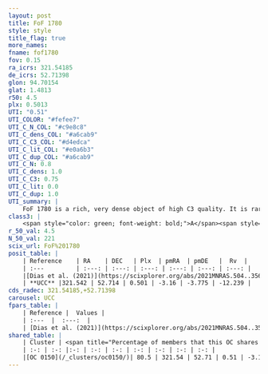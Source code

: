 ```yaml
---
layout: post
title: FoF 1780
style: style
title_flag: true
more_names: 
fname: fof1780
fov: 0.15
ra_icrs: 321.54185
de_icrs: 52.71398
glon: 94.70154
glat: 1.4813
r50: 4.5
plx: 0.5013
UTI: "0.51"
UTI_COLOR: "#fefee7"
UTI_C_N_COL: "#c9e8c8"
UTI_C_dens_COL: "#a6cab9"
UTI_C_C3_COL: "#d4edca"
UTI_C_lit_COL: "#e0a6b3"
UTI_C_dup_COL: "#a6cab9"
UTI_C_N: 0.8
UTI_C_dens: 1.0
UTI_C_C3: 0.75
UTI_C_lit: 0.0
UTI_C_dup: 1.0
UTI_summary: |
    FoF 1780 is a rich, very dense object of high C3 quality. It is rarely studied in the literature. This object shares a large percentage of members with a later reported entry.
class3: |
    <span style="color: green; font-weight: bold;">A</span><span style="color: #FFC300; font-weight: bold;">B</span>
r_50_val: 4.5
N_50_val: 221
scix_url: FoF%201780
posit_table: |
    | Reference    | RA    | DEC   | Plx  | pmRA  | pmDE   |  Rv  |
    | :---         | :---: | :---: | :---: | :---: | :---: | :---: |
    |[Dias et al. (2021)](https://scixplorer.org/abs/2021MNRAS.504..356D) | 321.531 | 52.709 | 0.48 | -3.139 | -3.739 | -12.598 |
    | **UCC** |321.542 | 52.714 | 0.501 | -3.16 | -3.775 | -12.239 | 
cds_radec: 321.54185,+52.71398
carousel: UCC
fpars_table: |
    | Reference |  Values |
    | :---  |  :---:  |
    | [Dias et al. (2021)](https://scixplorer.org/abs/2021MNRAS.504..356D) | `Av=3.172, Dist=1858, logage=7.071, [Fe/H]=0.019` |
shared_table: |
    | Cluster | <span title="Percentage of members that this OC shares with the ones listed">%</span>   | RA   | DEC   | Plx   | pmRA  | pmDE  | Rv | UTI |
    | :-: | :-: |:-: | :-: | :-: | :-: | :-: | :-: | :-: |
    |[OC 0150](/_clusters/oc0150/)| 80.5 | 321.54 | 52.71 | 0.51 | -3.16 | -3.78 | -11.1 |0.01 |
---
```

